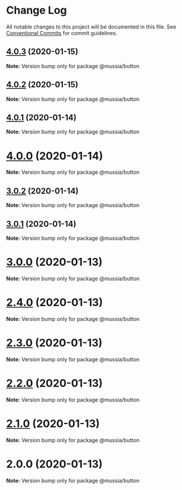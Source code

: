 # Change Log

All notable changes to this project will be documented in this file.
See [Conventional Commits](https://conventionalcommits.org) for commit guidelines.

## [4.0.3](https://github.com/yurikrupnik/mussia3/compare/@mussia/button@4.0.2...@mussia/button@4.0.3) (2020-01-15)

**Note:** Version bump only for package @mussia/button





## [4.0.2](https://github.com/yurikrupnik/mussia3/compare/@mussia/button@4.0.1...@mussia/button@4.0.2) (2020-01-15)

**Note:** Version bump only for package @mussia/button





## [4.0.1](https://github.com/yurikrupnik/mussia3/compare/@mussia/button@4.0.0...@mussia/button@4.0.1) (2020-01-14)

**Note:** Version bump only for package @mussia/button





# [4.0.0](https://github.com/yurikrupnik/mussia3/compare/@mussia/button@3.0.2...@mussia/button@4.0.0) (2020-01-14)

**Note:** Version bump only for package @mussia/button





## [3.0.2](https://github.com/yurikrupnik/mussia3/compare/@mussia/button@3.0.1...@mussia/button@3.0.2) (2020-01-14)

**Note:** Version bump only for package @mussia/button





## [3.0.1](https://github.com/yurikrupnik/mussia3/compare/@mussia/button@3.0.0...@mussia/button@3.0.1) (2020-01-14)

**Note:** Version bump only for package @mussia/button





# [3.0.0](https://github.com/yurikrupnik/mussia3/compare/@mussia/button@2.4.0...@mussia/button@3.0.0) (2020-01-13)

**Note:** Version bump only for package @mussia/button





# [2.4.0](https://github.com/yurikrupnik/mussia3/compare/@mussia/button@2.3.0...@mussia/button@2.4.0) (2020-01-13)

**Note:** Version bump only for package @mussia/button





# [2.3.0](https://github.com/yurikrupnik/mussia3/compare/@mussia/button@2.2.0...@mussia/button@2.3.0) (2020-01-13)

**Note:** Version bump only for package @mussia/button





# [2.2.0](https://github.com/yurikrupnik/mussia3/compare/@mussia/button@2.1.0...@mussia/button@2.2.0) (2020-01-13)

**Note:** Version bump only for package @mussia/button





# [2.1.0](https://github.com/yurikrupnik/mussia3/compare/@mussia/button@2.0.0...@mussia/button@2.1.0) (2020-01-13)

**Note:** Version bump only for package @mussia/button





# 2.0.0 (2020-01-13)

**Note:** Version bump only for package @mussia/button
